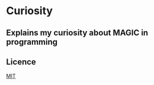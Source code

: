 # Curiosity

## Explains my curiosity about **MAGIC** in programming

## Licence

[MIT](https://opensource.org/licenses/MIT)

